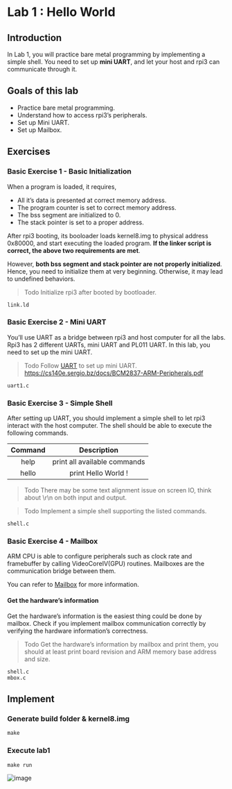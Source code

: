 # Lab 1 : Hello World

## Introduction
In Lab 1, you will practice bare metal programming by implementing a simple shell. You need to set up **mini UART**, and let your host and rpi3 can communicate through it.

## Goals of this lab
- Practice bare metal programming.
- Understand how to access rpi3’s peripherals.
- Set up Mini UART.
- Set up Mailbox.

## Exercises
### Basic Exercise 1 - Basic Initialization

When a program is loaded, it requires, 
- All it’s data is presented at correct memory address.
- The program counter is set to correct memory address.
- The bss segment are initialized to 0. 
- The stack pointer is set to a proper address.

After rpi3 booting, its booloader loads kernel8.img to physical address 0x80000, and start executing the loaded program. **If the linker script is correct, the above two requirements are met**.

However, **both bss segment and stack pointer are not properly initialized**. Hence, you need to initialize them at very beginning. Otherwise, it may lead to undefined behaviors.

> Todo
> Initialize rpi3 after booted by bootloader.

```
link.ld
```

### Basic Exercise 2 - Mini UART

You’ll use UART as a bridge between rpi3 and host computer for all the labs. Rpi3 has 2 different UARTs, mini UART and PL011 UART. In this lab, you need to set up the mini UART.

> Todo
> Follow [UART](https://oscapstone.github.io/labs/hardware/uart.html#uart) to set up mini UART.
> https://cs140e.sergio.bz/docs/BCM2837-ARM-Peripherals.pdf

```
uart1.c
```

### Basic Exercise 3 - Simple Shell

After setting up UART, you should implement a simple shell to let rpi3 interact with the host computer. The shell should be able to execute the following commands.

| Command | Description    |
| :---:   | :---: |
| help    | print all available commands   |
| hello   | print Hello World ! |

> Todo
> There may be some text alignment issue on screen IO, think about \r\n on both input and output.

> Todo
> Implement a simple shell supporting the listed commands.

```
shell.c
```

### Basic Exercise 4 - Mailbox

ARM CPU is able to configure peripherals such as clock rate and framebuffer by calling VideoCoreIV(GPU) routines. Mailboxes are the communication bridge between them.

You can refer to [Mailbox](https://oscapstone.github.io/labs/hardware/mailbox.html#mailbox) for more information.

#### Get the hardware’s information

Get the hardware’s information is the easiest thing could be done by mailbox. Check if you implement mailbox communication correctly by verifying the hardware information’s correctness.

> Todo
> Get the hardware’s information by mailbox and print them, you should at least print board revision and ARM memory base address and size.

```
shell.c
mbox.c
```

## Implement
### Generate build folder & kernel8.img

```console
make
```

### Execute lab1

```console
make run
```

![image](https://github.com/yantong0116/C-Cpp/assets/51469882/5d56a3b2-7171-4065-bb79-d1ae557aa8c8)


